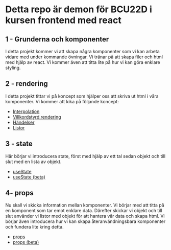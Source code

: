 # Detta repo är demon för BCU22D i kursen frontend med react

## 1 - Grunderna och komponenter

I detta projekt kommer vi att skapa några komponenter som vi kan arbeta vidare med under kommande övningar. Vi tränar på att skapa filer och html med hjälp av react. Vi kommer även att titta lite på hur vi kan göra enklare styling. 

## 2 - rendering

I detta projekt tittar vi på koncept som hjälper oss att skriva ut html i våra komponenter. Vi kommer att kika på följande koncept:

- [Interpolation](https://reactjs.org/docs/introducing-jsx.html)
- [Villkordstyrd rendering](https://reactjs.org/docs/conditional-rendering.html)
- [Händelser](https://reactjs.org/docs/handling-events.html)
- [Listor](https://reactjs.org/docs/lists-and-keys.html)

## 3 - state

Här börjar vi introducera state, först med hjälp av ett tal sedan objekt och till slut med en lista av objekt. 

- [useState](https://reactjs.org/docs/state-and-lifecycle.html)
- [useState (beta)](https://beta.reactjs.org/reference/react/useState)

## 4- props

Nu skall vi skicka information mellan komponenter. Vi börjar med att titta på en komponent som tar emot enklare data. Därefter skickar vi objekt och till slut använder vi listor med objekt för att hantera vår data och skapa html. Vi börjar även introducera hur vi kan skapa återanvändningsbara komponenter och fundera lite kring detta.

- [props](https://reactjs.org/docs/components-and-props.html)
- [props (beta)](https://beta.reactjs.org/learn/passing-props-to-a-component)
